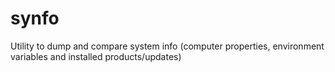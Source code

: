 # synfo
Utility to dump and compare system info (computer properties, environment variables and installed products/updates)
